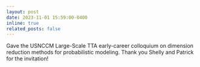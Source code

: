 ```yaml
---
layout: post
date: 2023-11-01 15:59:00-0400
inline: true
related_posts: false
---
```


Gave the USNCCM Large-Scale TTA early-career colloquium on dimension reduction methods for probabilistic modeling. Thank you Shelly and Patrick for the invitation!
